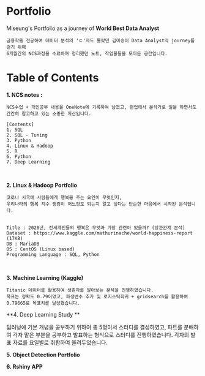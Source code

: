 # Portfolio
Miseung's Portfolio as a journey of **World Best Data Analyst**

    금융학을 전공하여 데이터 분석의 'ㄷ'자도 몰랐던 김미승이 Data Analyst의 journey를 걷기 위해 
    6개월간의 NCS과정을 수료하며 정리했던 노트, 작업물들을 모아둔 공간입니다.

# Table of Contents
**1. NCS notes :**
<br>
    
    NCS수업 + 개인공부 내용을 OneNote에 기록하여 남겼고, 현업에서 분석가로 일을 하면서도 간간히 참고하고 있는 소중한 자산입니다.
    
    [Contents]
    1. SQL
    2. SQL - Tuning
    3. Python
    4. Linux & Hadoop
    5. R
    6. Python
    7. Deep Learning

<br>

**2. Linux & Hadoop Portfolio**
<br>

    코로나 시국에 사람들에게 행복을 주는 요인이 무엇인지, 
    우리나라의 행복 지수 랭킹이 어느정도 되는지 알고 싶다는 단순한 마음에서 시작된 분석입니다.
    
    
    Title : 2020년, 전세계인들의 행복은 무엇과 가장 관련이 있을까? (상관관계 분석)
    Dataset : https://www.kaggle.com/mathurinache/world-happiness-report (17KB)
    DB : MariaDB
    OS : CentOS (Linux based)
    Programming Language : SQL, Python
    
<br>

**3. Machine Learning (Kaggle)**
<br>
    
    Titanic 데이터를 활용하여 생존자를 알아보는 분석을 진행하였습니다.
    목표는 정확도 0.79이었고, 파생변수 추가 및 로지스틱회귀 + gridsearch를 활용하여 0.79665로 목표치를 달성했습니다.
    
    
    
**4. Deep Learning Study **
<br>
   
   딥러닝에 기본 개념을 공부하기 위하여 총 5명이서 스터디를 결성하였고, 파트를 분배하여 각자 맡은 부분을 공부하고
   발표하는 형식으로 스터디를 진행하였습니다.
   각자의 발표 자료를 요일별로 취합하여 올려두었습니다.
   

**5. Object Detection Portfolio**

**6. Rshiny APP**


